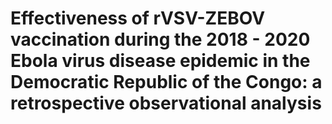 # Effectiveness of rVSV-ZEBOV vaccination during the 2018 - 2020 Ebola virus disease epidemic in the Democratic Republic of the Congo: a retrospective observational analysis
